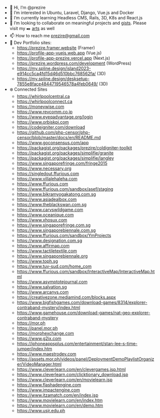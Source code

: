 - 👋 Hi, I’m @prezire
- 👀 I’m interested in Ubuntu, Laravel, Django, Vue.js and Docker
- 🌱 I’m currently learning Headless CMS, Rails, 3D, K8s and React.js
- 💞️ I’m looking to collaborate on meaningful projects and [gists](https://gist.github.com/prezire). Please visit my :black_nib: [arts](https://prezire.wordpress.com/arts/) as well
- 📫 How to reach me prezire@gmail.com
- :briefcase: Dev Portfolio sites:
  * https://prezire.framer.website (Framer)
  * https://profile-app-vuejs.web.app (Vue.js)
  * https://profile-app-prezire.vercel.app (Next.js)
  * https://prezire.wordpress.com/development (WordPress)
  * https://my.spline.design/island2023-e914cc5ca4fd15d46d510bbc768562fa/ (3D)
  * https://my.spline.design/desksetup-7855e8face4844719546578a4feb0649/ (3D)
- :snowflake: Connected Sites
  * https://whirlpoolcentral.ca
  * https://whirlpoolconnect.ca
  * https://moneywise.com
  * https://www.revcomm.co.jp
  * https://www.eyeqadvantage.org/login
  * https://www.orbiskpi.com
  * https://codeigniter.com/download
  * https://github.com/php-censor/php-censor/blob/master/docs/en/README.md
  * https://www.goconsensus.com/app
  * https://packagist.org/packages/prezire/coldigniter-toolkit
  * https://packagist.org/packages/simplifie/granite
  * https://packagist.org/packages/simplifie/langley
  * https://www.singaporefringe.com/fringe2015
  * https://www.necessary.org
  * https://singledout.ffurious.com
  * https://www.villalehaleha.com
  * https://www.ffurious.com
  * https://www.ffurious.com/sandbox/asef/staging
  * https://www.bikramyogakatong.com.sg
  * https://www.asiadealbox.com
  * https://www.theblackswan.com.sg
  * https://www.carvswildgame.com
  * https://www.oceanique.com
  * https://www.xhosux.com
  * https://www.singaporefringe.com.sg
  * https://www.singaporebiennale.com.sg
  * https://www.ffurious.com/sandbox/YmProjects
  * https://www.designation.com.sg
  * https://www.affirmap.com
  * https://www.tactiletextile.com
  * https://www.singaporebiennale.org
  * https://www.toph.sg
  * https://www.tuv-sud.com/home_com
  * https://www.ffurious.com/sandbox/InteractiveMap/InteractiveMap.html
  * https://www.asymptotejournal.com
  * https://www.salvation.sg
  * https://www.arcanys.com
  * https://creativezone.mediamind.com/blocks.aspx
  * https://www.bigfishgames.com/download-games/8314/explorer-contraband-mystery/index.html
  * https://www.gamehouse.com/download-games/nat-geo-explorer-contraband-mystery
  * https://mor.ph
  * https://panel.mor.ph
  * https://morphexchange.com
  * https://www.g2ix.com
  * https://iphoneappsplus.com/entertainment/stan-lee-s-time-jumper/index.htm
  * https://www.maestrodev.com
  * https://assets.mor.ph/videos/panel/DeploymentDemoPlaylistOrganizer/VideoManager.html
  * https://www.cleverlearn.com/en/clevergames.jsp.html
  * https://www.cleverlearn.com/clicktionary_download.jsp
  * https://www.cleverlearn.com/en/movielearn.jsp
  * https://www.flashadengine.com
  * https://www.impactengine.com
  * https://www.itzamatch.com/en/index.jsp
  * https://www.movielearn.com/en/index.htm
  * https://www.movielearn.com/en/demo.htm
  * https://www.usjr.edu.ph

<!---
prezire/prezire is a ✨ special ✨ repository because its `README.md` (this file) appears on your GitHub profile.
You can click the Preview link to take a look at your changes.
--->
